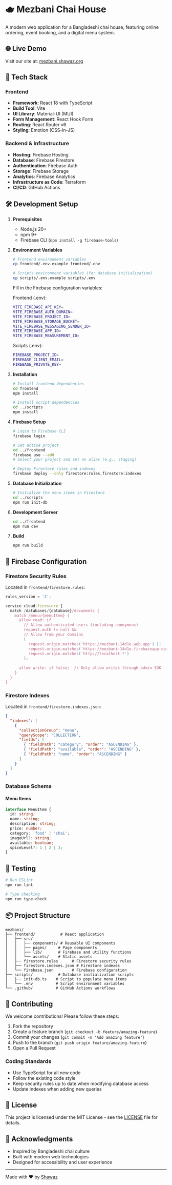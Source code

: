 # 🫖 Mezbani Chai House

A modern web application for a Bangladeshi chai house, featuring online ordering, event booking, and a digital menu system.

## 🌐 Live Demo

Visit our site at: [mezbani.shawaz.org](https://mezbani.shawaz.org)

## 🚀 Tech Stack

### Frontend
- **Framework**: React 18 with TypeScript
- **Build Tool**: Vite
- **UI Library**: Material-UI (MUI)
- **Form Management**: React Hook Form
- **Routing**: React Router v6
- **Styling**: Emotion (CSS-in-JS)

### Backend & Infrastructure
- **Hosting**: Firebase Hosting
- **Database**: Firebase Firestore
- **Authentication**: Firebase Auth
- **Storage**: Firebase Storage
- **Analytics**: Firebase Analytics
- **Infrastructure as Code**: Terraform
- **CI/CD**: GitHub Actions

## 🛠️ Development Setup

1. **Prerequisites**
   - Node.js 20+
   - npm 9+
   - Firebase CLI (`npm install -g firebase-tools`)

2. **Environment Variables**
   ```bash
   # Frontend environment variables
   cp frontend/.env.example frontend/.env

   # Scripts environment variables (for database initialization)
   cp scripts/.env.example scripts/.env
   ```

   Fill in the Firebase configuration variables:
   
   Frontend (.env):
   ```bash
   VITE_FIREBASE_API_KEY=
   VITE_FIREBASE_AUTH_DOMAIN=
   VITE_FIREBASE_PROJECT_ID=
   VITE_FIREBASE_STORAGE_BUCKET=
   VITE_FIREBASE_MESSAGING_SENDER_ID=
   VITE_FIREBASE_APP_ID=
   VITE_FIREBASE_MEASUREMENT_ID=
   ```

   Scripts (.env):
   ```bash
   FIREBASE_PROJECT_ID=
   FIREBASE_CLIENT_EMAIL=
   FIREBASE_PRIVATE_KEY=
   ```

3. **Installation**
   ```bash
   # Install frontend dependencies
   cd frontend
   npm install

   # Install script dependencies
   cd ../scripts
   npm install
   ```

4. **Firebase Setup**
   ```bash
   # Login to Firebase CLI
   firebase login

   # Set active project
   cd ../frontend
   firebase use --add
   # Select your project and set an alias (e.g., staging)

   # Deploy Firestore rules and indexes
   firebase deploy --only firestore:rules,firestore:indexes
   ```

5. **Database Initialization**
   ```bash
   # Initialize the menu items in Firestore
   cd ../scripts
   npm run init-db
   ```

6. **Development Server**
   ```bash
   cd ../frontend
   npm run dev
   ```

7. **Build**
   ```bash
   npm run build
   ```

## 📝 Firebase Configuration

### Firestore Security Rules
Located in `frontend/firestore.rules`:
```javascript
rules_version = '2';

service cloud.firestore {
  match /databases/{database}/documents {
    match /menu/{menuItem} {
      allow read: if
        // Allow authenticated users (including anonymous)
        request.auth != null &&
        // Allow from your domains
        (
          request.origin.matches('https://mezbani-14d1e.web.app') || 
          request.origin.matches('https://mezbani-14d1e.firebaseapp.com') ||
          request.origin.matches('http://localhost:*')
        );
      
      allow write: if false;  // Only allow writes through admin SDK
    }
  }
}
```

### Firestore Indexes
Located in `frontend/firestore.indexes.json`:
```json
{
  "indexes": [
    {
      "collectionGroup": "menu",
      "queryScope": "COLLECTION",
      "fields": [
        { "fieldPath": "category", "order": "ASCENDING" },
        { "fieldPath": "available", "order": "ASCENDING" },
        { "fieldPath": "name", "order": "ASCENDING" }
      ]
    }
  ]
}
```

### Database Schema

#### Menu Items
```typescript
interface MenuItem {
  id: string;
  name: string;
  description: string;
  price: number;
  category: 'food' | 'chai';
  imageUrl?: string;
  available: boolean;
  spiceLevel?: 1 | 2 | 3;
}
```

## 🧪 Testing

```bash
# Run ESLint
npm run lint

# Type checking
npm run type-check
```

## 📦 Project Structure

```
mezbani/
├── frontend/           # React application
│   ├── src/
│   │   ├── components/ # Reusable UI components
│   │   ├── pages/     # Page components
│   │   ├── lib/       # Firebase and utility functions
│   │   └── assets/    # Static assets
│   ├── firestore.rules      # Firestore security rules
│   ├── firestore.indexes.json # Firestore indexes
│   └── firebase.json        # Firebase configuration
├── scripts/           # Database initialization scripts
│   ├── init-db.ts    # Script to populate menu items
│   └── .env          # Script environment variables
└── .github/          # GitHub Actions workflows
```

## 🤝 Contributing

We welcome contributions! Please follow these steps:

1. Fork the repository
2. Create a feature branch (`git checkout -b feature/amazing-feature`)
3. Commit your changes (`git commit -m 'Add amazing feature'`)
4. Push to the branch (`git push origin feature/amazing-feature`)
5. Open a Pull Request

### Coding Standards
- Use TypeScript for all new code
- Follow the existing code style
- Keep security rules up to date when modifying database access
- Update indexes when adding new queries

## 📄 License

This project is licensed under the MIT License - see the [LICENSE](LICENSE) file for details.

## 🙏 Acknowledgments

- Inspired by Bangladeshi chai culture
- Built with modern web technologies
- Designed for accessibility and user experience

---
Made with ❤️ by [Shawaz](https://github.com/shawazi)

